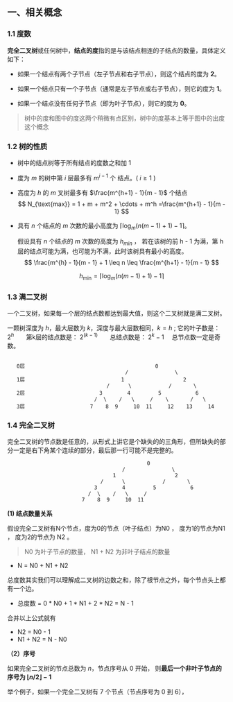 ## 一、相关概念

### 1.1 度数

**完全二叉树**或任何树中，**结点的度**指的是与该结点相连的子结点的数量，具体定义如下：

- 如果一个结点有两个子节点（左子节点和右子节点），则这个结点的度为 **2**。

- 如果一个结点只有一个子节点（通常是左子节点或右子节点），则它的度为 **1**。

- 如果一个结点没有任何子节点（即为叶子节点），则它的度为 **0**。

> 树中的度和图中的度这两个稍微有点区别，树中的度基本上等于图中的出度这个概念
>



### 1.2 树的性质

- 树中的结点树等于所有结点的度数之和加 1
- 度为 $m$ 的树中第 $i$ 层最多有 $m^{i - 1}$ 个 结点。( $i \geq 1$ )

- 高度为 $h$ 的 $m$ 叉树最多有  $\frac{m^{h+1} - 1}{m - 1}$ 个结点
  $$
  N_{\text{max}} = 1 + m + m^2 + \cdots + m^h
  =\frac{m^{h+1} - 1}{m - 1}
  $$

- 具有 $n$ 个结点的 $m$ 次数的最小高度为 $\lceil \log_m (n(m - 1) + 1) - 1 \rceil$。

   假设具有 $n$ 个结点的 $m$ 次数的高度为 $h_{min}$ ， 若在该树的前 h - 1 为满，第 h 层的结点可能为满，也可能为不满，此时该树具有最小的高度。
  $$
   \frac{m^{h} - 1}{m - 1} + 1 \leq n \leq  \frac{m^{h+1} - 1}{m - 1}
  $$
  
  $$
  h_{\text{min}} = \lceil \log_m (n(m - 1) + 1) - 1 \rceil
  $$
  



### 1.3 满二叉树

一个二叉树，如果每一个层的结点数都达到最大值，则这个二叉树就是满二叉树。



一颗树深度为 $h$，最大层数为  $k$，深度与最大层数相同，$k=h$ ;
它的叶子数是： $2^h$　　第k层的结点数是： $2^{(k-1)}$　　总结点数是： $2^k-1$ 　总节点数一定是奇数。

```

   0层                                          0
                                      /               \
   1层                               1                   2
                                /      \            /       \
   2层                        3        4         5           6
                            /  \    /   \     /    \       /   \
   3层                     7    8  9     10  11     12    13     14
```









### 1.4 完全二叉树

完全二叉树的节点数是任意的，从形式上讲它是个缺失的的三角形，但所缺失的部分一定是右下角某个连续的部分，最后那一行可能不是完整的。

```
											 0
                                     /               \
                                  1                   2
                              /      \            /       \
                            3        4         5           6
                          /  \    /   \     /    
                        7    8  9     10  11
```



**(1) 结点数量关系**

假设完全二叉树有N个节点，度为0的节点（叶子结点）为N0 ， 度为1的节点为N1 ， 度为2的节点为 N2 。

> N0 为叶子节点的数量， N1 + N2 为非叶子结点的数量

- N = N0 + N1 + N2

总度数其实我们可以理解成二叉树的边数之和，除了根节点之外，每个节点头上都有一个边。

- 总度数 = 0 * N0 + 1 * N1 + 2 * N2 =  N - 1

合并以上公式就有

- N2 = N0 - 1 
- N1 + N2 = N - N0





**（2）序号**

如果完全二叉树的节点总数为 $n$，节点序号从 0 开始， 则**最后一个非叶子节点的序号为  $⌊n/2⌋ - 1$**

举个例子，如果一个完全二叉树有 7 个节点（节点序号为 0 到 6），


